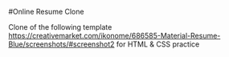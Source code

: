 #Online Resume Clone

Clone of the following template https://creativemarket.com/ikonome/686585-Material-Resume-Blue/screenshots/#screenshot2 for HTML & CSS practice
